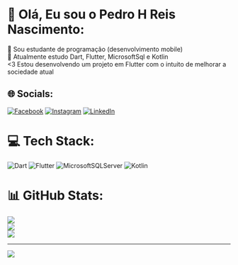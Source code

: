 # 💫 Olá, Eu sou o Pedro H Reis Nascimento:
🔭 Sou estudante de programação (desenvolvimento mobile) <br>👯 Atualmente estudo Dart, Flutter, MicrosoftSql e Kotlin <br><3 Estou desenvolvendo um projeto em Flutter com o intuito de melhorar a sociedade atual


## 🌐 Socials:
[![Facebook](https://img.shields.io/badge/Facebook-%231877F2.svg?logo=Facebook&logoColor=white)](https://facebook.com/pedro.henriquereisnascimento) [![Instagram](https://img.shields.io/badge/Instagram-%23E4405F.svg?logo=Instagram&logoColor=white)](https://instagram.com/pedroreis_ofcl/#) [![LinkedIn](https://img.shields.io/badge/LinkedIn-%230077B5.svg?logo=linkedin&logoColor=white)](https://www.linkedin.com/in/pedro-nascimento-98a048291/)

# 💻 Tech Stack:
![Dart](https://img.shields.io/badge/dart-%230175C2.svg?style=flat-square&logo=dart&logoColor=white) ![Flutter](https://img.shields.io/badge/-Flutter-02569B?logo=flutter&logoColor=white) ![MicrosoftSQLServer](https://img.shields.io/badge/Microsoft%20SQL%20Server-CC2927?style=flat-square&logo=microsoft%20sql%20server&logoColor=white) ![Kotlin](https://img.shields.io/badge/-Kotlin-blueviolet?logo=kotlin&logoColor=orange)
# 📊 GitHub Stats:
![](https://github-readme-stats.vercel.app/api?username=Pedroreis-fdev&theme=dracula&hide_border=false&include_all_commits=false&count_private=false)<br/>
![](https://github-readme-streak-stats.herokuapp.com/?user=Pedroreis-fdev&theme=dracula&hide_border=false)<br/>
![](https://github-readme-stats.vercel.app/api/top-langs/?username=Pedroreis-fdev&theme=dracula&hide_border=false&include_all_commits=false&count_private=false&layout=compact)

---
[![](https://visitcount.itsvg.in/api?id=Pedroreis-fdev&icon=2&color=0)](https://visitcount.itsvg.in)

<!-- Proudly created with GPRM ( https://gprm.itsvg.in ) -->
